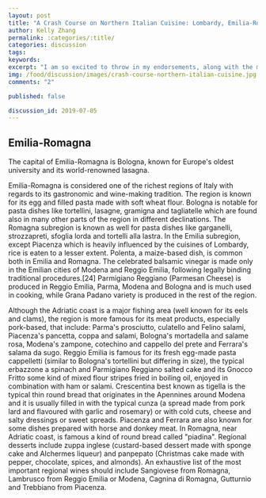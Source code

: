 ```yaml
---
layout: post
title: "A Crash Course on Northern Italian Cuisine: Lombardy, Emilia-Romagna, and Veneto"
author: Kelly Zhang
permalink: :categories/:title/
categories: discussion
tags:
keywords:
excerpt: "I am so excited to throw in my endorsements, along with the millions of others who've already tried it, for Jim Lahey's no-knead bread recipe."
img: /food/discussion/images/crash-course-northern-italian-cuisine.jpg
comments: "2"

published: false

discussion_id: 2019-07-05
---
```


## Emilia-Romagna

The capital of Emilia-Romagna is Bologna, known for Europe's oldest university and its world-renowned lasagna.

Emilia-Romagna is considered one of the richest regions of Italy with regards to its gastronomic and wine-making tradition. The region is known for its egg and filled pasta made with soft wheat flour. Bologna is notable for pasta dishes like tortellini, lasagne, gramigna and tagliatelle which are found also in many other parts of the region in different declinations. The Romagna subregion is known as well for pasta dishes like garganelli, strozzapreti, sfoglia lorda and tortelli alla lastra. In the Emilia subregion, except Piacenza which is heavily influenced by the cuisines of Lombardy, rice is eaten to a lesser extent. Polenta, a maize-based dish, is common both in Emilia and Romagna. The celebrated balsamic vinegar is made only in the Emilian cities of Modena and Reggio Emilia, following legally binding traditional procedures.[24] Parmigiano Reggiano (Parmesan Cheese) is produced in Reggio Emilia, Parma, Modena and Bologna and is much used in cooking, while Grana Padano variety is produced in the rest of the region.

Although the Adriatic coast is a major fishing area (well known for its eels and clams), the region is more famous for its meat products, especially pork-based, that include: Parma's prosciutto, culatello and Felino salami, Piacenza's pancetta, coppa and salami, Bologna's mortadella and salame rosa, Modena's zampone, cotechino and cappello del prete and Ferrara's salama da sugo. Reggio Emilia is famous for its fresh egg-made pasta cappelletti (similar to Bologna's tortellini but differing in size), the typical erbazzone a spinach and Parmigiano Reggiano salted cake and its Gnocco Fritto some kind of mixed flour stripes fried in boiling oil, enjoyed in combination with ham or salami. Crescentina best known as tigella is the typical thin round bread that originates in the Apennines around Modena and it is usually filled in with the typical cunza (a spread made from pork lard and flavoured with garlic and rosemary) or with cold cuts, cheese and salty dressings or sweet spreads. Piacenza and Ferrara are also known for some dishes prepared with horse and donkey meat. In Romagna, near Adriatic coast, is famous a kind of round bread called "piadina". Regional desserts include zuppa inglese (custard-based dessert made with sponge cake and Alchermes liqueur) and panpepato (Christmas cake made with pepper, chocolate, spices, and almonds). An exhaustive list of the most important regional wines should include Sangiovese from Romagna, Lambrusco from Reggio Emilia or Modena, Cagnina di Romagna, Gutturnio and Trebbiano from Piacenza.
